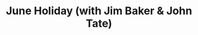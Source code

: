 ---
artist: 'Charles Rumback'
title: 'June Holiday (with Jim Baker & John Tate)'
apple_link: 'https://music.apple.com/us/album/june-holiday-with-jim-baker-john-tate/1497367367'
link: 'https://www.dropbox.com/s/v4c76mbhqgcrw18/Rumback.zip?dl=1'
content: "Rumback returns with his dreamy trio of bass, drums, & piano to exlpore the outer edges of improvisation, yet _June Holiday_ always maintains a sense of care and thoughtfulness throughout its wide open spaces. Absolutely essential you pair it with Adam Scott's scorching visuals for [\"Burning Daylight\"](https://www.youtube.com/watch?v=RaXuXONFoo8&feature=emb_title) for maximum synergy. Perfect for rolling thunderstorms and twilit desert drives.\n"
new_image: ../assets/FFWD/Rumback.jpg
published_date: '2020-05-02T23:27:38.000Z'
---